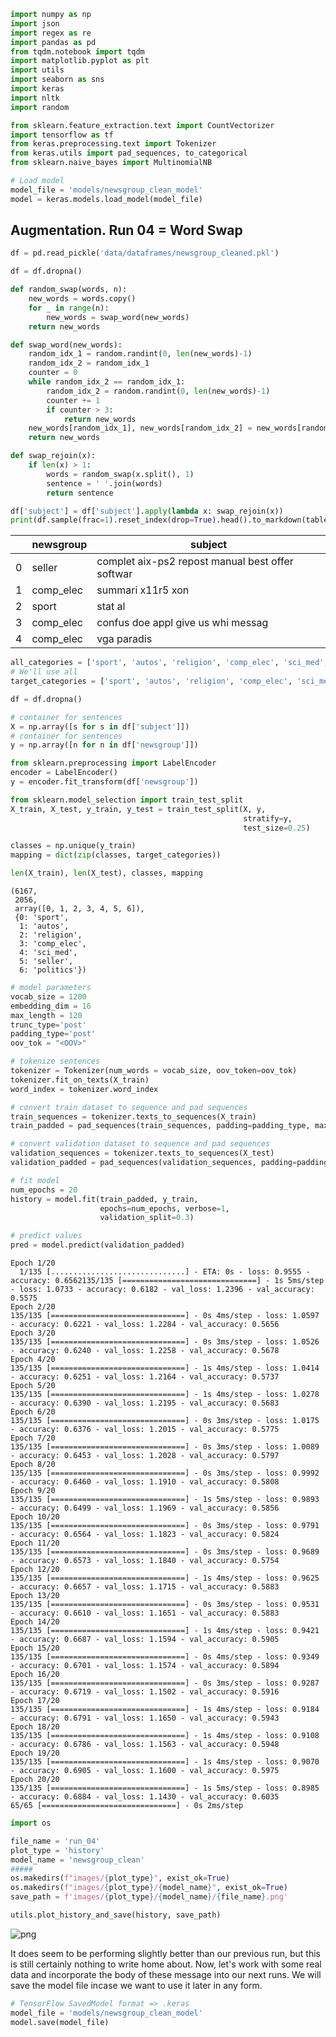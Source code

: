 ```python
import numpy as np
import json
import regex as re
import pandas as pd
from tqdm.notebook import tqdm
import matplotlib.pyplot as plt
import utils
import seaborn as sns
import keras
import nltk
import random

from sklearn.feature_extraction.text import CountVectorizer
import tensorflow as tf
from keras.preprocessing.text import Tokenizer
from keras.utils import pad_sequences, to_categorical
from sklearn.naive_bayes import MultinomialNB
```


```python
# Load model
model_file = 'models/newsgroup_clean_model'
model = keras.models.load_model(model_file)
```

## Augmentation. Run 04 = Word Swap


```python
df = pd.read_pickle('data/dataframes/newsgroup_cleaned.pkl')
```


```python
df = df.dropna()
```


```python
def random_swap(words, n):
	new_words = words.copy()
	for _ in range(n):
		new_words = swap_word(new_words)
	return new_words

def swap_word(new_words):
	random_idx_1 = random.randint(0, len(new_words)-1)
	random_idx_2 = random_idx_1
	counter = 0
	while random_idx_2 == random_idx_1:
		random_idx_2 = random.randint(0, len(new_words)-1)
		counter += 1
		if counter > 3:
			return new_words
	new_words[random_idx_1], new_words[random_idx_2] = new_words[random_idx_2], new_words[random_idx_1] 
	return new_words

def swap_rejoin(x):
	if len(x) > 1:
		words = random_swap(x.split(), 1)
		sentence = ' '.join(words)
		return sentence
```


```python
df['subject'] = df['subject'].apply(lambda x: swap_rejoin(x))
print(df.sample(frac=1).reset_index(drop=True).head().to_markdown(tablefmt="grid"))
```


|    | newsgroup   | subject                                          |
|----|-------------|--------------------------------------------------|
|  0 | seller      | complet aix-ps2 repost manual best offer softwar |
|  1 | comp_elec   | summari x11r5 xon                                |
|  2 | sport       | stat al                                          |
|  3 | comp_elec   | confus doe appl give us whi messag               |
|  4 | comp_elec   | vga paradis                                      |




```python
all_categories = ['sport', 'autos', 'religion', 'comp_elec', 'sci_med', 'seller', 'politics']
# We'll use all
target_categories = ['sport', 'autos', 'religion', 'comp_elec', 'sci_med', 'seller', 'politics']
```


```python
df = df.dropna()
```


```python
# container for sentences
X = np.array([s for s in df['subject']])
# container for sentences
y = np.array([n for n in df['newsgroup']])
```


```python
from sklearn.preprocessing import LabelEncoder
encoder = LabelEncoder()
y = encoder.fit_transform(df['newsgroup'])
```


```python
from sklearn.model_selection import train_test_split
X_train, X_test, y_train, y_test = train_test_split(X, y,
                                                    stratify=y, 
                                                    test_size=0.25)

classes = np.unique(y_train)
mapping = dict(zip(classes, target_categories))

len(X_train), len(X_test), classes, mapping
```




    (6167,
     2056,
     array([0, 1, 2, 3, 4, 5, 6]),
     {0: 'sport',
      1: 'autos',
      2: 'religion',
      3: 'comp_elec',
      4: 'sci_med',
      5: 'seller',
      6: 'politics'})




```python
# model parameters
vocab_size = 1200
embedding_dim = 16
max_length = 120
trunc_type='post'
padding_type='post'
oov_tok = "<OOV>"
```


```python
# tokenize sentences
tokenizer = Tokenizer(num_words = vocab_size, oov_token=oov_tok)
tokenizer.fit_on_texts(X_train)
word_index = tokenizer.word_index

# convert train dataset to sequence and pad sequences
train_sequences = tokenizer.texts_to_sequences(X_train)
train_padded = pad_sequences(train_sequences, padding=padding_type, maxlen=max_length)

# convert validation dataset to sequence and pad sequences
validation_sequences = tokenizer.texts_to_sequences(X_test)
validation_padded = pad_sequences(validation_sequences, padding=padding_type, maxlen=max_length)
```


```python
# fit model
num_epochs = 20
history = model.fit(train_padded, y_train, 
                    epochs=num_epochs, verbose=1,
                    validation_split=0.3)

# predict values
pred = model.predict(validation_padded)
```

    Epoch 1/20
      1/135 [..............................] - ETA: 0s - loss: 0.9555 - accuracy: 0.6562135/135 [==============================] - 1s 5ms/step - loss: 1.0733 - accuracy: 0.6182 - val_loss: 1.2396 - val_accuracy: 0.5575
    Epoch 2/20
    135/135 [==============================] - 0s 4ms/step - loss: 1.0597 - accuracy: 0.6221 - val_loss: 1.2284 - val_accuracy: 0.5656
    Epoch 3/20
    135/135 [==============================] - 0s 3ms/step - loss: 1.0526 - accuracy: 0.6240 - val_loss: 1.2258 - val_accuracy: 0.5678
    Epoch 4/20
    135/135 [==============================] - 1s 4ms/step - loss: 1.0414 - accuracy: 0.6251 - val_loss: 1.2164 - val_accuracy: 0.5737
    Epoch 5/20
    135/135 [==============================] - 1s 4ms/step - loss: 1.0278 - accuracy: 0.6390 - val_loss: 1.2195 - val_accuracy: 0.5683
    Epoch 6/20
    135/135 [==============================] - 0s 3ms/step - loss: 1.0175 - accuracy: 0.6376 - val_loss: 1.2015 - val_accuracy: 0.5775
    Epoch 7/20
    135/135 [==============================] - 0s 3ms/step - loss: 1.0089 - accuracy: 0.6453 - val_loss: 1.2028 - val_accuracy: 0.5797
    Epoch 8/20
    135/135 [==============================] - 0s 3ms/step - loss: 0.9992 - accuracy: 0.6460 - val_loss: 1.1910 - val_accuracy: 0.5808
    Epoch 9/20
    135/135 [==============================] - 1s 5ms/step - loss: 0.9893 - accuracy: 0.6499 - val_loss: 1.1969 - val_accuracy: 0.5856
    Epoch 10/20
    135/135 [==============================] - 0s 3ms/step - loss: 0.9791 - accuracy: 0.6564 - val_loss: 1.1823 - val_accuracy: 0.5824
    Epoch 11/20
    135/135 [==============================] - 0s 3ms/step - loss: 0.9689 - accuracy: 0.6573 - val_loss: 1.1840 - val_accuracy: 0.5754
    Epoch 12/20
    135/135 [==============================] - 1s 4ms/step - loss: 0.9625 - accuracy: 0.6657 - val_loss: 1.1715 - val_accuracy: 0.5883
    Epoch 13/20
    135/135 [==============================] - 0s 3ms/step - loss: 0.9531 - accuracy: 0.6610 - val_loss: 1.1651 - val_accuracy: 0.5883
    Epoch 14/20
    135/135 [==============================] - 1s 4ms/step - loss: 0.9421 - accuracy: 0.6687 - val_loss: 1.1594 - val_accuracy: 0.5905
    Epoch 15/20
    135/135 [==============================] - 0s 4ms/step - loss: 0.9349 - accuracy: 0.6701 - val_loss: 1.1574 - val_accuracy: 0.5894
    Epoch 16/20
    135/135 [==============================] - 0s 3ms/step - loss: 0.9287 - accuracy: 0.6719 - val_loss: 1.1502 - val_accuracy: 0.5916
    Epoch 17/20
    135/135 [==============================] - 1s 4ms/step - loss: 0.9184 - accuracy: 0.6791 - val_loss: 1.1650 - val_accuracy: 0.5943
    Epoch 18/20
    135/135 [==============================] - 1s 4ms/step - loss: 0.9108 - accuracy: 0.6786 - val_loss: 1.1563 - val_accuracy: 0.5948
    Epoch 19/20
    135/135 [==============================] - 1s 4ms/step - loss: 0.9070 - accuracy: 0.6905 - val_loss: 1.1600 - val_accuracy: 0.5975
    Epoch 20/20
    135/135 [==============================] - 1s 5ms/step - loss: 0.8985 - accuracy: 0.6884 - val_loss: 1.1430 - val_accuracy: 0.6035
    65/65 [==============================] - 0s 2ms/step



```python
import os

file_name = 'run_04'
plot_type = 'history'
model_name = 'newsgroup_clean'
#####
os.makedirs(f"images/{plot_type}", exist_ok=True)
os.makedirs(f"images/{plot_type}/{model_name}", exist_ok=True)
save_path = f'images/{plot_type}/{model_name}/{file_name}.png' 

utils.plot_history_and_save(history, save_path)
```


![png](/images/news/clean_run_04.png)


It does seem to be performing slightly better than our previous run, but this is still certainly nothing to write home about. Now, let's work with some real data and incorporate the body of these message into our next runs. We will save the model file incase we want to use it later in any form.


```python
# TensorFlow SavedModel format => .keras
model_file = 'models/newsgroup_clean_model'
model.save(model_file)
```


